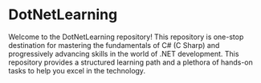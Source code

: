 # DotNetLearning 
 Welcome to the DotNetLearning repository! This repository is  one-stop destination for mastering the fundamentals of C# (C Sharp) and progressively advancing skills in the world of .NET development. This repository provides a structured learning path and a plethora of hands-on tasks to help you excel in the technology.
